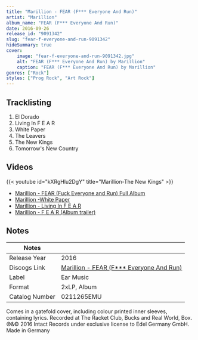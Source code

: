 ```yaml
---
title: "Marillion - FEAR (F*** Everyone And Run)"
artist: "Marillion"
album_name: "FEAR (F*** Everyone And Run)"
date: 2016-09-26
release_id: "9091342"
slug: "fear-f-everyone-and-run-9091342"
hideSummary: true
cover:
    image: "fear-f-everyone-and-run-9091342.jpg"
    alt: "FEAR (F*** Everyone And Run) by Marillion"
    caption: "FEAR (F*** Everyone And Run) by Marillion"
genres: ["Rock"]
styles: ["Prog Rock", "Art Rock"]
---
```

## Tracklisting
1. El Dorado
2. Living In F E A R
3. White Paper
4. The Leavers
5. The New Kings
6. Tomorrow's New Country

## Videos
{{< youtube id="kXRgHlu2DgY" title="Marillion-The New Kings" >}}
- [Marillion - FEAR (Fuck Everyone and Run) Full Album](https://www.youtube.com/watch?v=KfnJKI96ZeA)
- [Marillion -White Paper](https://www.youtube.com/watch?v=ijUqC8BZUg0)
- [Marillion - Living In F E A R](https://www.youtube.com/watch?v=ggPB8O-OJNg)
- [Marillion - F E A R (Album trailer)](https://www.youtube.com/watch?v=Ax6-2bXKPwE)

## Notes
| Notes          |             |
| ---------------| ----------- |
| Release Year   | 2016 |
| Discogs Link   | [Marillion - FEAR (F*** Everyone And Run)](https://www.discogs.com/release/9091342-Marillion-FEAR-F-Everyone-And-Run) |
| Label          | Ear Music |
| Format         | 2xLP, Album |
| Catalog Number | 0211265EMU |

Comes in a gatefold cover, including colour printed inner sleeves, containing lyrics.  Recorded at The Racket Club, Bucks and Real World, Box.  ℗&© 2016 Intact Records under exclusive license to Edel Germany GmbH. Made in Germany
